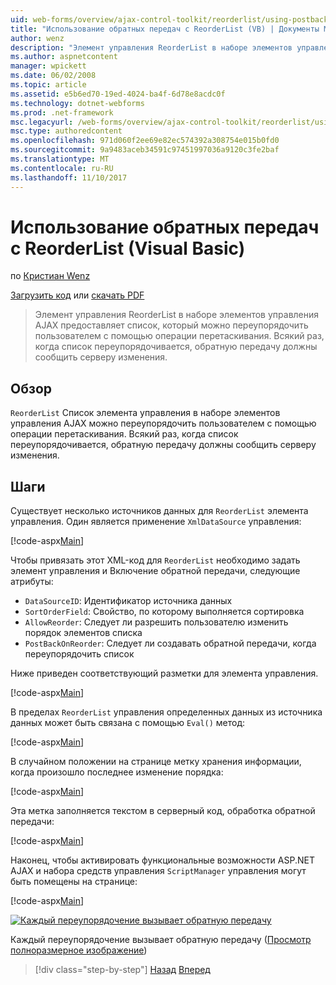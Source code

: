 ```yaml
---
uid: web-forms/overview/ajax-control-toolkit/reorderlist/using-postbacks-with-reorderlist-vb
title: "Использование обратных передач с ReorderList (VB) | Документы Microsoft"
author: wenz
description: "Элемент управления ReorderList в наборе элементов управления AJAX предоставляет список, который можно переупорядочить пользователем с помощью операции перетаскивания. Каждый раз, когда список переупорядочивается, po..."
ms.author: aspnetcontent
manager: wpickett
ms.date: 06/02/2008
ms.topic: article
ms.assetid: e5b6ed70-19ed-4024-ba4f-6d78e8acdc0f
ms.technology: dotnet-webforms
ms.prod: .net-framework
msc.legacyurl: /web-forms/overview/ajax-control-toolkit/reorderlist/using-postbacks-with-reorderlist-vb
msc.type: authoredcontent
ms.openlocfilehash: 971d060f2ee69e82ec574392a308754e015b0fd0
ms.sourcegitcommit: 9a9483aceb34591c97451997036a9120c3fe2baf
ms.translationtype: MT
ms.contentlocale: ru-RU
ms.lasthandoff: 11/10/2017
---
```

<a name="using-postbacks-with-reorderlist-vb"></a>Использование обратных передач с ReorderList (Visual Basic)
====================
по [Кристиан Wenz](https://github.com/wenz)

[Загрузить код](http://download.microsoft.com/download/9/3/f/93f8daea-bebd-4821-833b-95205389c7d0/ReorderList4.vb.zip) или [скачать PDF](http://download.microsoft.com/download/2/d/c/2dc10e34-6983-41d4-9c08-f78f5387d32b/reorderlist4VB.pdf)

> Элемент управления ReorderList в наборе элементов управления AJAX предоставляет список, который можно переупорядочить пользователем с помощью операции перетаскивания. Всякий раз, когда список переупорядочивается, обратную передачу должны сообщить серверу изменения.


## <a name="overview"></a>Обзор

`ReorderList` Список элемента управления в наборе элементов управления AJAX можно переупорядочить пользователем с помощью операции перетаскивания. Всякий раз, когда список переупорядочивается, обратную передачу должны сообщить серверу изменения.

## <a name="steps"></a>Шаги

Существует несколько источников данных для `ReorderList` элемента управления. Один является применение `XmlDataSource` управления:

[!code-aspx[Main](using-postbacks-with-reorderlist-vb/samples/sample1.aspx)]

Чтобы привязать этот XML-код для `ReorderList` необходимо задать элемент управления и Включение обратной передачи, следующие атрибуты:

- `DataSourceID`: Идентификатор источника данных
- `SortOrderField`: Свойство, по которому выполняется сортировка
- `AllowReorder`: Следует ли разрешить пользователю изменить порядок элементов списка
- `PostBackOnReorder`: Следует ли создавать обратной передачи, когда переупорядочить список

Ниже приведен соответствующий разметки для элемента управления.

[!code-aspx[Main](using-postbacks-with-reorderlist-vb/samples/sample2.aspx)]

В пределах `ReorderList` управления определенных данных из источника данных может быть связана с помощью `Eval()` метод:

[!code-aspx[Main](using-postbacks-with-reorderlist-vb/samples/sample3.aspx)]

В случайном положении на странице метку хранения информации, когда произошло последнее изменение порядка:

[!code-aspx[Main](using-postbacks-with-reorderlist-vb/samples/sample4.aspx)]

Эта метка заполняется текстом в серверный код, обработка обратной передачи:

[!code-aspx[Main](using-postbacks-with-reorderlist-vb/samples/sample5.aspx)]

Наконец, чтобы активировать функциональные возможности ASP.NET AJAX и набора средств управления `ScriptManager` управления могут быть помещены на странице:

[!code-aspx[Main](using-postbacks-with-reorderlist-vb/samples/sample6.aspx)]


[![Каждый переупорядочение вызывает обратную передачу](using-postbacks-with-reorderlist-vb/_static/image2.png)](using-postbacks-with-reorderlist-vb/_static/image1.png)

Каждый переупорядочение вызывает обратную передачу ([Просмотр полноразмерное изображение](using-postbacks-with-reorderlist-vb/_static/image3.png))

>[!div class="step-by-step"]
[Назад](drag-and-drop-via-reorderlist-cs.md)
[Вперед](drag-and-drop-via-reorderlist-vb.md)
